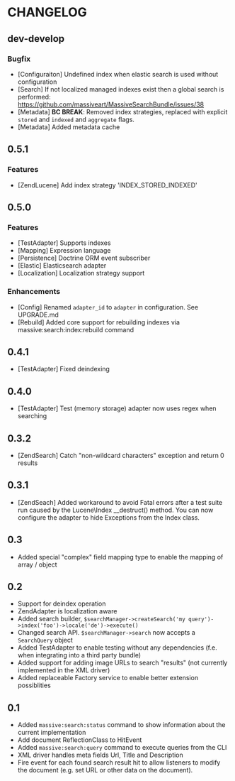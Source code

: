 CHANGELOG
=========

dev-develop
-----------

### Bugfix

- [Configuraiton] Undefined index when elastic search is used without
  configuration
- [Search] If not localized managed indexes exist then a global search is
  performed: https://github.com/massiveart/MassiveSearchBundle/issues/38
- [Metadata] **BC BREAK**: Removed index strategies, replaced with explicit `stored` and
  `indexed` and `aggregate` flags.
- [Metadata] Added metadata cache

0.5.1
-----

### Features

- [ZendLucene] Add index strategy 'INDEX_STORED_INDEXED'

0.5.0
-----

### Features

- [TestAdapter] Supports indexes
- [Mapping] Expression language
- [Persistence] Doctrine ORM event subscriber
- [Elastic] Elasticsearch adapter
- [Localization] Localization strategy support

### Enhancements

- [Config] Renamed `adapter_id` to `adapter` in configuration. See UPGRADE.md
- [Rebuild] Added core support for rebuilding indexes via
    massive:search:index:rebuild command

0.4.1
-----

- [TestAdapter] Fixed deindexing

0.4.0
-----

- [TestAdapter] Test (memory storage) adapter now uses regex when searching

0.3.2
-----

- [ZendSearch] Catch "non-wildcard characters" exception and return 0 results

0.3.1
-----

- [ZendSeach] Added workaround to avoid Fatal errors after a test suite run caused by
  the Lucene\Index __destruct() method. You can now configure the adapter to hide Exceptions
  from the Index class.

0.3
---

- Added special "complex" field mapping type to enable the mapping of array / object

0.2
---

- Support for deindex operation
- ZendAdapter is localization aware
- Added search builder, `$searchManager->createSearch('my query')->index('foo')->locale('de')->execute()`
- Changed search API. `$searchManager->search` now accepts a `SearchQuery` object
- Added TestAdapter to enable testing without any dependencies (f.e. when integrating into a third party bundle)
- Added support for adding image URLs to search "results" (not currently implemented in the XML driver)
- Added replaceable Factory service to enable better extension possiblities

0.1
---

- Added `massive:search:status` command to show information about the current implementation
- Add document ReflectionClass to HitEvent
- Added `massive:search:query` command to execute queries from the CLI
- XML driver handles meta fields Url, Title and Description
- Fire event for each found search result hit to allow listeners to modify the document (e.g.
  set URL or other data on the document).
